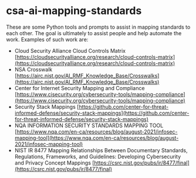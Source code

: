 # csa-ai-mapping-standards

These are some Python tools and prompts to assist in mapping standards to each other. The goal is ultimately to assist people and help automate the work. Examples of such work are:

* Cloud Security Alliance Cloud Controls Matrix [https://cloudsecurityalliance.org/research/cloud-controls-matrix](https://cloudsecurityalliance.org/research/cloud-controls-matrix)
* NSA Crosswalk [https://airc.nist.gov/AI_RMF_Knowledge_Base/Crosswalks](https://airc.nist.gov/AI_RMF_Knowledge_Base/Crosswalks)
* Center for Internet Security Mapping and Compliance [https://www.cisecurity.org/cybersecurity-tools/mapping-compliance](https://www.cisecurity.org/cybersecurity-tools/mapping-compliance)
* Security Stack Mappings [https://github.com/center-for-threat-informed-defense/security-stack-mappings](https://github.com/center-for-threat-informed-defense/security-stack-mappings)
* NQA INFORMATION SECURITY STANDARDS MAPPING TOOL [https://www.nqa.com/en-ca/resources/blog/august-2021/infosec-mapping-tool](https://www.nqa.com/en-ca/resources/blog/august-2021/infosec-mapping-tool)
* NIST IR 8477 Mapping Relationships Between Documentary Standards, Regulations, Frameworks, and Guidelines: Developing Cybersecurity and Privacy Concept Mappings [https://csrc.nist.gov/pubs/ir/8477/final](https://csrc.nist.gov/pubs/ir/8477/final)
